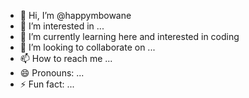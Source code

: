 - 👋 Hi, I’m @happymbowane
- 👀 I’m interested in ...
- 🌱 I’m currently learning here and interested in coding
- 💞️ I’m looking to collaborate on ...
- 📫 How to reach me ...
- 😄 Pronouns: ...
- ⚡ Fun fact: ...

<!---
happymbowane/happymbowane is a ✨ special ✨ repository because its `README.md` (this file) appears on your GitHub profile.
You can click the Preview link to take a look at your changes.
--->

